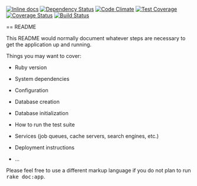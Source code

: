 [![Inline docs](http://inch-ci.org/github/brownjohnf/OverRealm.svg?branch=master)](http://inch-ci.org/github/brownjohnf/OverRealm)
[![Dependency Status](https://gemnasium.com/brownjohnf/OverRealm.svg)](https://gemnasium.com/brownjohnf/OverRealm)
[![Code Climate](https://codeclimate.com/github/brownjohnf/OverRealm/badges/gpa.svg)](https://codeclimate.com/github/brownjohnf/OverRealm)
[![Test Coverage](https://codeclimate.com/github/brownjohnf/OverRealm/badges/coverage.svg)](https://codeclimate.com/github/brownjohnf/OverRealm/coverage)
[![Coverage Status](https://coveralls.io/repos/brownjohnf/OverRealm/badge.svg)](https://coveralls.io/r/brownjohnf/OverRealm)
[![Build Status](https://travis-ci.org/brownjohnf/OverRealm.svg?branch=master)](https://travis-ci.org/brownjohnf/OverRealm)

== README


This README would normally document whatever steps are necessary to get the
application up and running.

Things you may want to cover:

* Ruby version

* System dependencies

* Configuration

* Database creation

* Database initialization

* How to run the test suite

* Services (job queues, cache servers, search engines, etc.)

* Deployment instructions

* ...


Please feel free to use a different markup language if you do not plan to run
<tt>rake doc:app</tt>.
